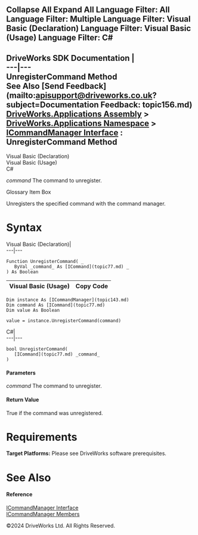        

 Collapse All Expand All  Language Filter: All  Language Filter: Multiple  Language Filter: Visual Basic (Declaration) Language Filter: Visual Basic (Usage) Language Filter: C#  
---  
DriveWorks SDK Documentation  |   
---|---  
UnregisterCommand Method   
See Also [Send Feedback](mailto:apisupport@driveworks.co.uk?subject=Documentation Feedback: topic156.md)  
[DriveWorks.Applications Assembly](topic13.md) > [DriveWorks.Applications Namespace](topic16.md) > [ICommandManager Interface](topic143.md) : UnregisterCommand Method  
---  
  
Visual Basic (Declaration)    
Visual Basic (Usage)    
C# 

_command_
    The command to unregister.

Glossary Item Box

Unregisters the specified command with the command manager. 

# Syntax

Visual Basic (Declaration)|   
---|---  
      
    
    Function UnregisterCommand( _
       ByVal _command_ As [ICommand](topic77.md) _
    ) As Boolean  
  
Visual Basic (Usage)| Copy Code  
---|---  
      
    
    Dim instance As [ICommandManager](topic143.md)
    Dim command As [ICommand](topic77.md)
    Dim value As Boolean
     
    value = instance.UnregisterCommand(command)  
  
C#|   
---|---  
      
    
    bool UnregisterCommand( 
       [ICommand](topic77.md) _command_
    )  
  
#### Parameters

 _command_
    The command to unregister.

#### Return Value

True if the command was unregistered.

# Requirements

**Target Platforms:** Please see DriveWorks software prerequisites.

# See Also

#### Reference

[ICommandManager Interface](topic143.md)   
[ICommandManager Members](topic144.md)

©2024 DriveWorks Ltd. All Rights Reserved.
